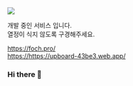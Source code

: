 <img src="https://img.shields.io/badge/Java-007396?style=flat&logo=OpenJDK&logoColor=white"/>

개발 중인 서비스 입니다.  
열정이 식지 않도록 구경해주세요.  


[https://foch.pro/  ](https://foch.pro/)  
[https://](https://upboard-43be3.web.app/)https://upboard-43be3.web.app/  


### Hi there 👋
